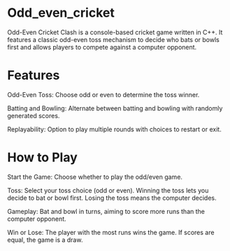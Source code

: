 # Odd_even_cricket
Odd-Even Cricket Clash is a console-based cricket game written in C++. It features a classic odd-even toss mechanism to decide who bats or bowls first and allows players to compete against a computer opponent.
# Features
Odd-Even Toss: Choose odd or even to determine the toss winner.

Batting and Bowling: Alternate between batting and bowling with randomly generated scores.

Replayability: Option to play multiple rounds with choices to restart or exit.

# How to Play
Start the Game: Choose whether to play the odd/even game.

Toss: Select your toss choice (odd or even). Winning the toss lets you decide to bat or bowl first. Losing the toss means the computer decides.

Gameplay: Bat and bowl in turns, aiming to score more runs than the computer opponent.

Win or Lose: The player with the most runs wins the game. If scores are equal, the game is a draw.
